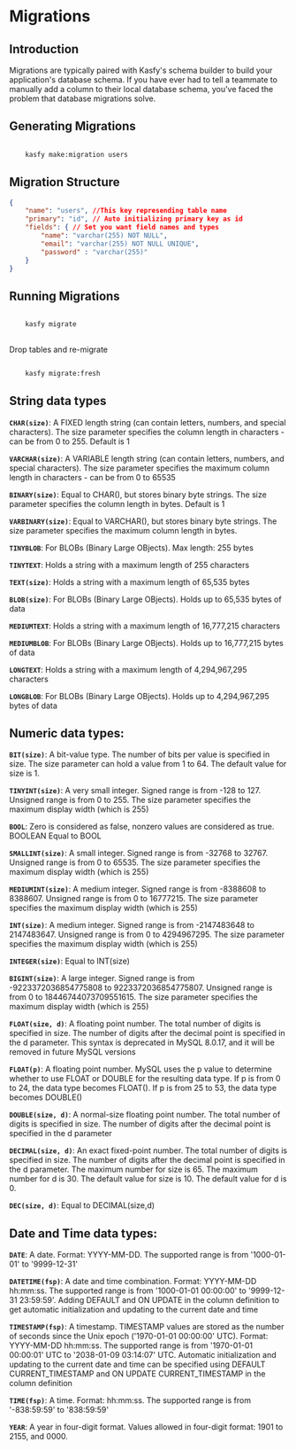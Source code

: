 # Migrations

## Introduction
Migrations are typically paired with Kasfy's schema builder to build your application's database schema. If you have ever had to tell a teammate to manually add a column to their local database schema, you've faced the problem that database migrations solve.

## Generating Migrations
```bash

    kasfy make:migration users

```

## Migration Structure

```json
{
    "name": "users", //This key represending table name
    "primary": "id", // Auto initializing primary key as id
    "fields": { // Set you want field names and types
        "name": "varchar(255) NOT NULL",
        "email": "varchar(255) NOT NULL UNIQUE",
        "password" : "varchar(255)"
    }
}
```

## Running Migrations
```bash

    kasfy migrate
    
```
Drop tables and re-migrate
```bash

    kasfy migrate:fresh

```

## String data types

**`CHAR(size)`**: A FIXED length string (can contain letters, numbers, and special characters). The size parameter specifies the column length in characters - can be from 0 to 255. Default is 1

**`VARCHAR(size)`**:   A VARIABLE length string (can contain letters, numbers, and special characters). The size parameter specifies the maximum column length in characters - can be from 0 to 65535

**`BINARY(size)`**:    Equal to CHAR(), but stores binary byte strings. The size parameter specifies the column length in bytes. Default is 1

**`VARBINARY(size)`**: Equal to VARCHAR(), but stores binary byte strings. The size parameter specifies the maximum column length in bytes.

**`TINYBLOB`**:    For BLOBs (Binary Large OBjects). Max length: 255 bytes

**`TINYTEXT`**:    Holds a string with a maximum length of 255 characters

**`TEXT(size)`**:  Holds a string with a maximum length of 65,535 bytes

**`BLOB(size)`**:  For BLOBs (Binary Large OBjects). Holds up to 65,535 bytes of data

**`MEDIUMTEXT`**:  Holds a string with a maximum length of 16,777,215 characters

**`MEDIUMBLOB`**:  For BLOBs (Binary Large OBjects). Holds up to 16,777,215 bytes of data

**`LONGTEXT`**:    Holds a string with a maximum length of 4,294,967,295 characters

**`LONGBLOB`**:    For BLOBs (Binary Large OBjects). Holds up to 4,294,967,295 bytes of data


## Numeric data types:

**`BIT(size)`**:   A bit-value type. The number of bits per value is specified in size. The size parameter can hold a value from 1 to 64. The default value for size is 1.

**`TINYINT(size)`**:   A very small integer. Signed range is from -128 to 127. Unsigned range is from 0 to 255. The size parameter specifies the maximum display width (which is 255)

**`BOOL`**:    Zero is considered as false, nonzero values are considered as true.
BOOLEAN Equal to BOOL

**`SMALLINT(size)`**:  A small integer. Signed range is from -32768 to 32767. Unsigned range is from 0 to 65535. The size parameter specifies the maximum display width (which is 255)

**`MEDIUMINT(size)`**: A medium integer. Signed range is from -8388608 to 8388607. Unsigned range is from 0 to 16777215. The size parameter specifies the maximum display width (which is 255)

**`INT(size)`**:   A medium integer. Signed range is from -2147483648 to 2147483647. Unsigned range is from 0 to 4294967295. The size parameter specifies the maximum display width (which is 255)

**`INTEGER(size)`**:   Equal to INT(size)

**`BIGINT(size)`**:    A large integer. Signed range is from -9223372036854775808 to 9223372036854775807. Unsigned range is from 0 to 18446744073709551615. The size parameter specifies the maximum display width (which is 255)

**`FLOAT(size, d)`**:  A floating point number. The total number of digits is specified in size. The number of digits after the decimal point is specified in the d parameter. This syntax is deprecated in MySQL 8.0.17, and it will be removed in future MySQL versions

**`FLOAT(p)`**:    A floating point number. MySQL uses the p value to determine whether to use FLOAT or DOUBLE for the resulting data type. If p is from 0 to 24, the data type becomes FLOAT(). If p is from 25 to 53, the data type becomes DOUBLE()

**`DOUBLE(size, d)`**: A normal-size floating point number. The total number of digits is specified in size. The number of digits after the decimal point is specified in the d parameter
  
**`DECIMAL(size, d)`**:    An exact fixed-point number. The total number of digits is specified in size. The number of digits after the decimal point is specified in the d parameter. The maximum number for size is 65. The maximum number for d is 30. The default value for size is 10. The default value for d is 0.

**`DEC(size, d)`**:    Equal to DECIMAL(size,d)

## Date and Time data types:

**`DATE`**:    A date. Format: YYYY-MM-DD. The supported range is from '1000-01-01' to '9999-12-31'

**`DATETIME(fsp)`**:   A date and time combination. Format: YYYY-MM-DD hh:mm:ss. The supported range is from '1000-01-01 00:00:00' to '9999-12-31 23:59:59'. Adding DEFAULT and ON UPDATE in the column definition to get automatic initialization and updating to the current date and time

**`TIMESTAMP(fsp)`**:  A timestamp. TIMESTAMP values are stored as the number of seconds since the Unix epoch ('1970-01-01 00:00:00' UTC). Format: YYYY-MM-DD hh:mm:ss. The supported range is from '1970-01-01 00:00:01' UTC to '2038-01-09 03:14:07' UTC. Automatic initialization and updating to the current date and time can be specified using DEFAULT CURRENT_TIMESTAMP and ON UPDATE CURRENT_TIMESTAMP in the column definition

**`TIME(fsp)`**:   A time. Format: hh:mm:ss. The supported range is from '-838:59:59' to '838:59:59'

**`YEAR`**:    A year in four-digit format. Values allowed in four-digit format: 1901 to 2155, and 0000.
